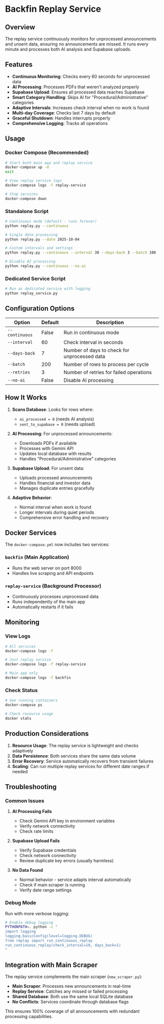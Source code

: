 # Backfin Replay Service

## Overview

The replay service continuously monitors for unprocessed announcements and unsent data, ensuring no announcements are missed. It runs every minute and processes both AI analysis and Supabase uploads.

## Features

- **Continuous Monitoring**: Checks every 60 seconds for unprocessed data
- **AI Processing**: Processes PDFs that weren't analyzed properly
- **Supabase Upload**: Ensures all processed data reaches Supabase
- **Smart Category Handling**: Skips AI for "Procedural/Administrative" categories
- **Adaptive Intervals**: Increases check interval when no work is found
- **Multi-day Coverage**: Checks last 7 days by default
- **Graceful Shutdown**: Handles interrupts properly
- **Comprehensive Logging**: Tracks all operations

## Usage

### Docker Compose (Recommended)

```bash
# Start both main app and replay service
docker-compose up -d
exit

# View replay service logs
docker-compose logs -f replay-service

# Stop services
docker-compose down
```

### Standalone Script

```bash
# Continuous mode (default - runs forever)
python replay.py --continuous

# Single date processing
python replay.py --date 2025-10-04

# Custom intervals and settings
python replay.py --continuous --interval 30 --days-back 3 --batch 100

# Disable AI processing
python replay.py --continuous --no-ai
```

### Dedicated Service Script

```bash
# Run as dedicated service with logging
python replay_service.py
```

## Configuration Options

| Option | Default | Description |
|--------|---------|-------------|
| `--continuous` | False | Run in continuous mode |
| `--interval` | 60 | Check interval in seconds |
| `--days-back` | 7 | Number of days to check for unprocessed data |
| `--batch` | 200 | Number of rows to process per cycle |
| `--retries` | 3 | Number of retries for failed operations |
| `--no-ai` | False | Disable AI processing |

## How It Works

1. **Scans Database**: Looks for rows where:
   - `ai_processed = 0` (needs AI analysis)
   - `sent_to_supabase = 0` (needs upload)

2. **AI Processing**: For unprocessed announcements:
   - Downloads PDFs if available
   - Processes with Gemini API
   - Updates local database with results
   - Handles "Procedural/Administrative" categories

3. **Supabase Upload**: For unsent data:
   - Uploads processed announcements
   - Handles financial and investor data
   - Manages duplicate entries gracefully

4. **Adaptive Behavior**:
   - Normal interval when work is found
   - Longer intervals during quiet periods
   - Comprehensive error handling and recovery

## Docker Services

The `docker-compose.yml` now includes two services:

### `backfin` (Main Application)
- Runs the web server on port 8000
- Handles live scraping and API endpoints

### `replay-service` (Background Processor)
- Continuously processes unprocessed data
- Runs independently of the main app
- Automatically restarts if it fails

## Monitoring

### View Logs
```bash
# All services
docker-compose logs -f

# Just replay service
docker-compose logs -f replay-service

# Main app only
docker-compose logs -f backfin
```

### Check Status
```bash
# See running containers
docker-compose ps

# Check resource usage
docker stats
```

## Production Considerations

1. **Resource Usage**: The replay service is lightweight and checks adaptively
2. **Data Persistence**: Both services share the same data volume
3. **Error Recovery**: Service automatically recovers from transient failures
4. **Scaling**: Can run multiple replay services for different date ranges if needed

## Troubleshooting

### Common Issues

1. **AI Processing Fails**
   - Check Gemini API key in environment variables
   - Verify network connectivity
   - Check rate limits

2. **Supabase Upload Fails**
   - Verify Supabase credentials
   - Check network connectivity
   - Review duplicate key errors (usually harmless)

3. **No Data Found**
   - Normal behavior - service adapts interval automatically
   - Check if main scraper is running
   - Verify date range settings

### Debug Mode

Run with more verbose logging:
```bash
# Enable debug logging
PYTHONPATH=. python -c "
import logging
logging.basicConfig(level=logging.DEBUG)
from replay import run_continuous_replay
run_continuous_replay(check_interval=10, days_back=1)
"
```

## Integration with Main Scraper

The replay service complements the main scraper (`new_scraper.py`):

- **Main Scraper**: Processes new announcements in real-time
- **Replay Service**: Catches any missed or failed processing
- **Shared Database**: Both use the same local SQLite database
- **No Conflicts**: Services coordinate through database flags

This ensures 100% coverage of all announcements with redundant processing capabilities.